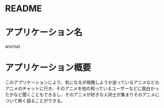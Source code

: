 # README

# アプリケーション名
anichat

# アプリケーション概要
このアプリケーションにより、気になるが視聴しようか迷っているアニメなどのアニメのチャットに行き、そのアニメを他の知っているユーザーなどに面白かったかなど聞くこともできるし、そのアニメが好きな人同士が集まりそのアニメについて熱く語ることができる。
